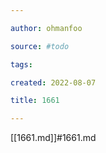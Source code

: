 ```yaml
---

author: ohmanfoo

source: #todo

tags: 

created: 2022-08-07

title: 1661

---
```

[[1661.md]]#1661.md